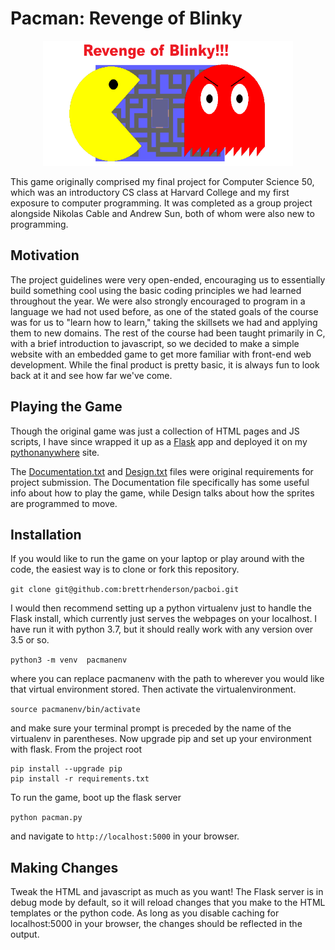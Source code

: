 # Pacman: Revenge of Blinky
<p align="center">
    <img src="app/static/images/logo.png" width=400/>
</p>
This game originally comprised my final project for Computer Science 50, which was 
an introductory CS class at Harvard College and my first exposure to computer 
programming. It was completed as a group project alongside Nikolas Cable and Andrew
Sun, both of whom were also new to programming.

## Motivation
The project guidelines were very open-ended, encouraging us to essentially build 
something cool using the basic coding principles we had learned throughout the year.
We were also strongly encouraged to program in a language we had not used before, as
one of the stated goals of the course was for us to "learn how to learn," taking the
skillsets we had and applying them to new domains. The rest of the course had been
taught primarily in C, with a brief introduction to javascript, so we decided to make
a simple website with an embedded game to get more familiar with front-end web
development.  While the final product is pretty basic, it is always fun to look back
at it and see how far we've come.  

## Playing the Game
Though the original game was just a collection of HTML pages and JS scripts, I have 
since wrapped it up as a [Flask](https://flask.palletsprojects.com/en/1.1.x/) app
and deployed it on my [pythonanywhere](http://bhenderson.pythonanywhere.com/) site.  

The [Documentation.txt](Documentation.txt) and [Design.txt](Design.txt) files were original
requirements for project submission. The Documentation file specifically has some useful info
about how to play the game, while Design talks about how the sprites are programmed to move.

## Installation
If you would like to run the game on your laptop or play around with the code, the
easiest way is to clone or fork this repository.

```git clone git@github.com:brettrhenderson/pacboi.git```

I would then recommend setting up a python virtualenv just to handle the Flask install, which 
currently just serves the webpages on your localhost. I have run it with python 3.7, but it should
really work with any version over 3.5 or so. 

```python3 -m venv  pacmanenv```

where you can replace pacmanenv with the path to wherever you would like that virtual environment
stored.  Then activate the virtualenvironment.

```source pacmanenv/bin/activate```

and make sure your terminal prompt is preceded by the name of the virtualenv in parentheses.
Now upgrade pip and set up your environment with flask.  From the project root

```
pip install --upgrade pip
pip install -r requirements.txt   
```

To run the game, boot up the flask server

```python pacman.py```

and navigate to `http://localhost:5000` in your browser.

## Making Changes
Tweak the HTML and javascript as much as you want! The Flask server is in debug mode by default,
so it will reload changes that you make to the HTML templates or the python code. As long as you 
disable caching for localhost:5000 in your browser, the changes should be reflected in the output.